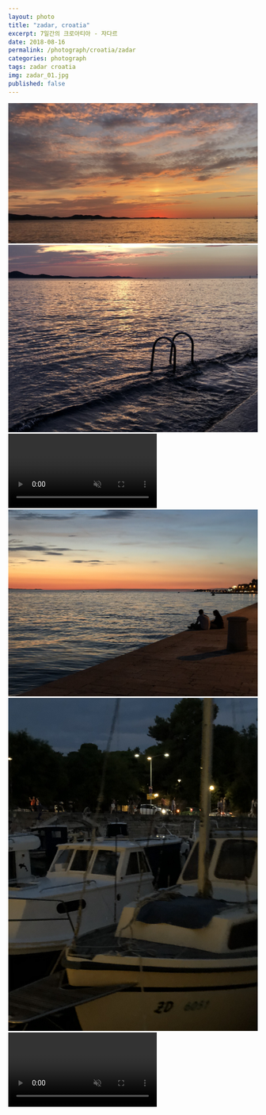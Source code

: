```yaml
---
layout: photo
title: "zadar, croatia"
excerpt: 7일간의 크로아티아 - 자다르
date: 2018-08-16
permalink: /photograph/croatia/zadar
categories: photograph
tags: zadar croatia
img: zadar_01.jpg
published: false
---
```


<div id="zadar">
  <div class="content_box content_box_01">
    <img class="content content_01" src="/assets/img/zadar_01.jpg" title="자다르가 선물해준 노을">
  </div>

  <div class="content_box content_box_02">
    <img class="content content_02" src="/assets/img/zadar_02.jpg" title="바다 수영장 입구">
    <video class="content content_03" loop autoplay muted>
      <source src="/assets/img/zadar_03.mp4" type="video/mp4" />
    </video>
  </div>

  <div class="content_box content_box_03">
    <img class="content content_04" src="/assets/img/zadar_04.jpg" title="자다르의 연인">
  </div>
  
  <img class="content content_05" src="/assets/img/zadar_05.jpg" title="바다가 연주하는 오르간 소리를 듣고 돌아가는 길">

  <video class="content content_06" loop autoplay muted>
    <source src="/assets/img/zadar_06.mp4" type="video/mp4" />
  </video>
  
</div>